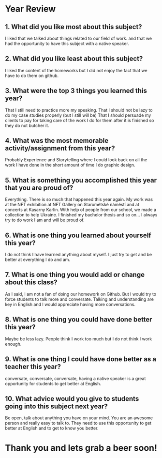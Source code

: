 # Year Review
## 1. What did you like most about this subject?
I liked that we talked about things related to our field of work. and that we had the opportunity to have this subject with a native speaker.

## 2. What did you like least about this subject?
I liked the content of the homeworks but I did not enjoy the fact that we have to do them on github.

## 3. What were the top 3 things you learned this year?
That I still need to practice more my speaking.
That I should not be lazy to do my case studies properly (but I still will be)
That I should persuade my clients to pay for taking care of the work I do for them after it is finished so they do not butcher it.

## 4. What was the most memorable activity/assignment from this year?
Probably Experience and Storytelling where I could look back on all the work I have done in the short amount of time I do graphic design.

## 5. What is something you accomplished this year that you are proud of?
Everything. There is so much that happened this year again. My work was at the NFT exhibition at NFT Gallery on Staromětské náměstí and at concerts at Kasarny Karlin. With help of people from our school, we made a collection to help Ukraine. I finished my bachelor thesis and so on... I always try to do work I am and will be proud of. 

## 6. What is one thing you learned about yourself this year?
I do not think I have learned anything about myself. I just try to get and be better at everything I do and am.

## 7. What is one thing you would add or change about this class?
As I said, I am not a fan of doing our homework on Github. But I would try to force students to talk more and conversate. Talking and understanding are key in English and I would appreciate having more conversations.

## 8. What is one thing you could have done better this year?
Maybe be less lazy. People think I work too much but I do not think I work enough. 

## 9. What is one thing I could have done better as a teacher this year?
conversate, conversate, conversate, having a native speaker is a great opportunity for students to get better at English.

## 10. What advice would you give to students going into this subject next year?
Be open, talk about anything you have on your mind. You are an awesome person and really easy to talk to. They need to use this opportunity to get better at English and to get to know you better.

# Thank you and lets grab a beer soon!
